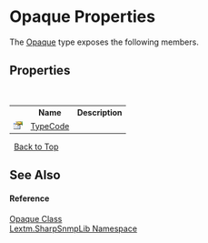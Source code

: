 # Opaque Properties
 

The <a href="T_Lextm_SharpSnmpLib_Opaque">Opaque</a> type exposes the following members.


## Properties
&nbsp;<table><tr><th></th><th>Name</th><th>Description</th></tr><tr><td>![Public property](media/pubproperty.gif "Public property")</td><td><a href="P_Lextm_SharpSnmpLib_Opaque_TypeCode">TypeCode</a></td><td /></tr></table>&nbsp;
<a href="#opaque-properties">Back to Top</a>

## See Also


#### Reference
<a href="T_Lextm_SharpSnmpLib_Opaque">Opaque Class</a><br /><a href="N_Lextm_SharpSnmpLib">Lextm.SharpSnmpLib Namespace</a><br />
